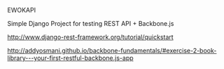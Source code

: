 EWOKAPI

Simple Django Project for testing REST API + Backbone.js

http://www.django-rest-framework.org/tutorial/quickstart

http://addyosmani.github.io/backbone-fundamentals/#exercise-2-book-library---your-first-restful-backbone.js-app